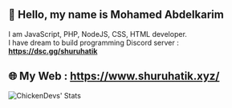 ## 💨 Hello, my name is Mohamed Abdelkarim

I am JavaScript, PHP, NodeJS, CSS, HTML developer.<br>
I have dream to build programming Discord server : **https://dsc.gg/shuruhatik**

## 🌐 My Web : https://www.shuruhatik.xyz/

<img align="left" alt="ChickenDevs' Stats" src="https://github-readme-stats.vercel.app/api?username=Shuruhatik&count_private=true&show_icons=true&theme=radical">
